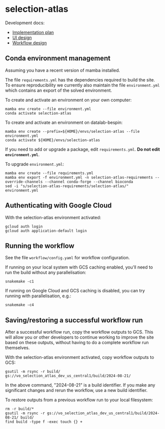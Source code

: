 # selection-atlas

Development docs:

-   [Implementation plan](https://docs.google.com/document/d/1VvVZqIQWP8a2zH_CqTgKOp7_KotiJX8bcQ-RWfxiEj8/edit?usp=sharing)
-   [UI design](https://www.figma.com/file/k8lS8xUvYmPopMv1MpyYO0/Selection-atlas?node-id=3487%3A6008&t=bUqtIieBnHcFTzk3-1)
-   [Workflow design](https://miro.com/app/board/uXjVPlYc-lM=/?share_link_id=382195427430)

## Conda environment management

Assuming you have a recent version of mamba installed.

The file `requirements.yml` has the dependencies required to build the site. To ensure reproducibility we currently also maintain the file `environment.yml` which contains an export of the solved environment.

To create and activate an environment on your own computer:

```
mamba env create --file environment.yml
conda activate selection-atlas
```

To create and activate an environment on datalab-bespin:

```
mamba env create --prefix=${HOME}/envs/selection-atlas --file environment.yml
conda activate ${HOME}/envs/selection-atlas
```

If you need to add or upgrade a package, edit `requirements.yml`. **Do not edit `environment.yml`**.

To upgrade `environment.yml`:

```
mamba env create --file requirements.yml
mamba env export -f environment.yml -n selection-atlas-requirements --override-channels --channel conda-forge --channel bioconda
sed -i "s/selection-atlas-requirements/selection-atlas/" environment.yml
```

## Authenticating with Google Cloud

With the selection-atlas environment activated:

```
gcloud auth login
gcloud auth application-default login
```


## Running the workflow

See the file `workflow/config.yaml` for workflow configuration.

If running on your local system with GCS caching enabled, you'll need to run the build without any parallelisation:

```
snakemake -c1
```

If running on Google Cloud and GCS caching is disabled, you can try running with parallelisation, e.g.:

```
snakemake -c4
```


## Saving/restoring a successful workflow run

After a successful workflow run, copy the workflow outputs to GCS. This will allow you or other developers to continue working to improve the site based on these outputs, without having to do a complete workflow run themselves. 

With the selection-atlas environment activated, copy workflow outputs to GCS:

```
gsutil -m rsync -r build/ gs://vo_selection_atlas_dev_us_central1/build/2024-08-21/
```

In the above command, "2024-08-21" is a build identifier. If you make any significant changes and rerun the workflow, use a new build identifier.

To restore outputs from a previous workflow run to your local filesystem:

```
rm -r build/*
gsutil -m rsync -r gs://vo_selection_atlas_dev_us_central1/build/2024-08-21/ build/
find build -type f -exec touch {} +
```
